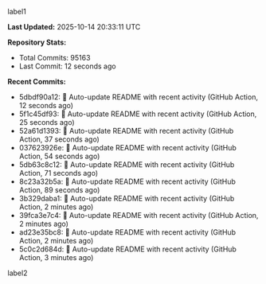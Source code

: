 
label1 
<!-- ACTIVITY_START -->
**Last Updated:** 2025-10-14 20:33:11 UTC

**Repository Stats:**
- Total Commits: 95163
- Last Commit: 12 seconds ago

**Recent Commits:**
- 5dbdf90a12: 🤖 Auto-update README with recent activity (GitHub Action, 12 seconds ago)
- 5f1c45df93: 🤖 Auto-update README with recent activity (GitHub Action, 25 seconds ago)
- 52a61d1393: 🤖 Auto-update README with recent activity (GitHub Action, 37 seconds ago)
- 037623926e: 🤖 Auto-update README with recent activity (GitHub Action, 54 seconds ago)
- 5db63c8c12: 🤖 Auto-update README with recent activity (GitHub Action, 71 seconds ago)
- 8c23a32b5a: 🤖 Auto-update README with recent activity (GitHub Action, 89 seconds ago)
- 3b329daba1: 🤖 Auto-update README with recent activity (GitHub Action, 2 minutes ago)
- 39fca3e7c4: 🤖 Auto-update README with recent activity (GitHub Action, 2 minutes ago)
- ad23e35bc8: 🤖 Auto-update README with recent activity (GitHub Action, 2 minutes ago)
- 5c0c2d684d: 🤖 Auto-update README with recent activity (GitHub Action, 3 minutes ago)
<!-- ACTIVITY_END -->

label2
